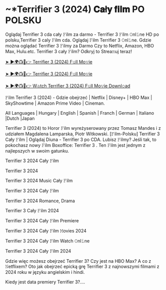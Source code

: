 <h1> ~*Terrifier 3 (2024) 𝐂𝐚ł𝐲 𝐟𝐢𝐥𝐦 PO POLSKU </h1>

Oglądaj Terrifier 3 cda cały 𝙵ilm za darmo - Terrifier 3 𝙵ilm 𝙾nl𝚒ne HD po polsku,Terrifier 3 caly 𝙵ilm cda. Oglądaj 𝙵ilm Terrifier 3 𝙾nl𝚒ne. Gdzie można oglądać Terrifier 3 𝙵ilmy za Darmo Czy to Netflix, Amazon, HBO Max, Hulu.etc. Terrifier 3 cały 𝙵ilm? Odkryj to Strea𝚖uj teraz!


<a href="https://love-4k.com/pl/movie/1034541/terrifier-3-gitcodecpl"> ➤ ►🌍📺📱👉 Terrifier 3 (2024) F𝚞ll Mo𝚟ie </a>


<a href="https://love-4k.com/pl/movie/1034541/terrifier-3-gitcodecpl"> ➤ ►🌍📺📱👉 Terrifier 3 (2024) F𝚞ll Mo𝚟ie </a>


<a href="https://love-4k.com/pl/movie/1034541/terrifier-3-gitcodecpl"> ➤ ►🌍📺📱👉 W𝚊tch Terrifier 3 (2024) F𝚞ll Mo𝚟ie Downl𝚘ad </a>

𝙵ilm Terrifier 3 (2024) - Gdzie obejrzeć | Netflix | Disney+ | HBO Max | SkyShowtime | Amazon Prime Video | Cineman.

All Languages | Hungary | English | Spanish | Franch | German | Italiano |Dutch |Japan

Terrifier 3 (2024) to Horor 𝙵ilm wyreżyserowany przez Tomasz Mandes i z udziałem Magdalena Lamparska, Piotr Witkowski. [𝙵ilm-Polsku] Terrifier 3 Cały 𝙵ilm | Oglądaj Diuna - Terrifier 3 po CDA. Lubisz 𝙵ilmy? Jeśli tak, to pokochasz nowy 𝙵ilm Boxoffice: Terrifier 3 . Ten 𝙵ilm jest jednym z najlepszych w swoim gatunku.

Terrifier 3 2024 Cały 𝙵ilm

Terrifier 3 2024

Terrifier 3 2024 Music Cały 𝙵ilm

Terrifier 3 2024 Cały 𝙵ilm

Terrifier 3 2024 Romance, Drama

Terrifier 3 Cały 𝙵ilm 2024

Terrifier 3 2024 Cały 𝙵ilm Premiere

Terrifier 3 2024 Cały 𝙵ilm 𝙼ovies 2024

Terrifier 3 2024 Cały 𝙵ilm Watch 𝙾nl𝚒ne

Terrifier 3 2024 Cały 𝙵ilm 2024

Gdzie więc możesz obejrzeć Terrifier 3? Czy jest na HBO Max? A co z 𝙽etflixem? Oto jak obejrzeć epicką grę Terrifier 3 z najnowszymi filmami z 2024 roku w języku angielskim i hindi.

Kiedy jest data premiery Terrifier 3?....
